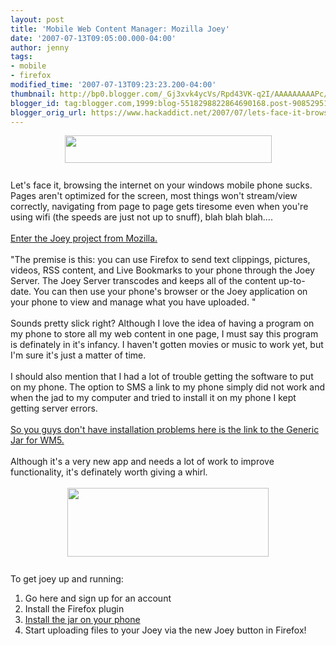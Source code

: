 ```yaml
---
layout: post
title: 'Mobile Web Content Manager: Mozilla Joey'
date: '2007-07-13T09:05:00.000-04:00'
author: jenny
tags:
- mobile
- firefox
modified_time: '2007-07-13T09:23:23.200-04:00'
thumbnail: http://bp0.blogger.com/_Gj3xvk4ycVs/Rpd43VK-q2I/AAAAAAAAAPc/3nMbLT7Gtxk/s72-c/ishot-2.jpg
blogger_id: tag:blogger.com,1999:blog-5518298822864690168.post-908529517679294440
blogger_orig_url: https://www.hackaddict.net/2007/07/lets-face-it-browsing-internet-on-your.html
---
```


<img alt="" border="0" id="BLOGGER_PHOTO_ID_5086667196109597538" src="{{ site.url }}/assets/images/2007-07-13-image-0000.jpg" style="margin: 0px auto 10px; display: block; text-align: center;  width: 331px; height: 44px;"/><br/>Let's face it, browsing the internet on your windows mobile phone sucks.  Pages aren't optimized for the screen, most things won't stream/view correctly, navigating from page to page gets tiresome even when you're using wifi (the speeds are just not up to snuff), blah blah blah....<br/><br/><a href="http://wiki.mozilla.org/Labs/Joey">Enter the Joey project from Mozilla.</a><br/><br/>"The premise is this: you can use Firefox to send text clippings, pictures, videos, RSS content, and Live Bookmarks to your phone through the Joey Server. The Joey Server transcodes and keeps all of the content up-to-date. You can then use your phone's browser or the Joey application on your phone to view and manage what you have uploaded. "<br/><br/>Sounds pretty slick right?  Although I love the idea of having a program on my phone to store all my web  content in one page, I must say this program is definately in it's infancy.  I haven't gotten movies or music to work yet, but I'm sure it's just a matter of time.<br/><br/>I should also mention that I had a lot of trouble getting the software to put on my phone.  The option to SMS a link to my phone simply did not work and when the jad to my computer and tried to install it on my phone I kept getting server errors.<br/><br/><a href="http://www.divshare.com/download/1249330-e89">So you guys don't have installation problems here is the link to the Generic Jar for WM5.</a><br/><br/>Although it's a very new app and needs a lot of work to improve functionality, it's definately worth giving a whirl.<br/><br/><img alt="" border="0" id="BLOGGER_PHOTO_ID_5086670503234415474" src="{{ site.url }}/assets/images/2007-07-13-image-0001.jpg" style="margin: 0px auto 10px; display: block; text-align: center;  width: 322px; height: 110px;"/><br/>To get joey up and running:<br/><ol><li>Go here and sign up for an account</li><li>Install the Firefox plugin</li><li><a href="http://www.divshare.com/download/1249330-e89">I</a><a href="http://www.divshare.com/download/1249330-e89">nstall the jar on your phone</a></li><li>Start uploading files to your Joey via the new Joey button in Firefox!<br/><br/></li></ol>